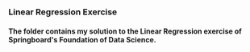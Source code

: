### Linear Regression Exercise

#### The folder contains my solution to the Linear Regression exercise of Springboard's Foundation of Data Science.

